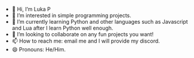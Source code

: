 - 👋 Hi, I’m Luka P
- 👀 I’m interested in simple programming projects.
- 🌱 I’m currently learning Python and other languages such as Javascript and Lua after I learn Python well enough.
- 💞️ I’m looking to collaborate on any fun projects you want!
- 📫 How to reach me: email me and I will provide my discord.
- 😄 Pronouns: He/Him.
